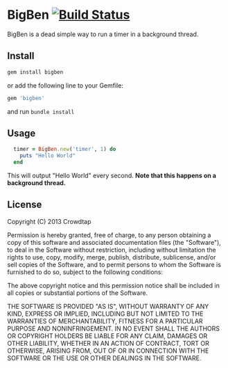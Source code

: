 BigBen [![Build Status](https://travis-ci.org/crowdtap/bigben.png?branch=master)](https://travis-ci.org/crowdtap/bigben)
======

BigBen is a dead simple way to run a timer in a background thread.

Install
-------

```ruby
gem install bigben
```
or add the following line to your Gemfile:
```ruby
gem 'bigben'
```
and run `bundle install`

Usage
-----

```ruby
  timer = BigBen.new('timer', 1) do
    puts "Hello World"
  end
```

This will output "Hello World" every second. **Note that this happens on a
background thread.**

License
-------
Copyright (C) 2013 Crowdtap

Permission is hereby granted, free of charge, to any person obtaining a copy of this software and associated documentation files (the "Software"), to deal in the Software without restriction, including without limitation the rights to use, copy, modify, merge, publish, distribute, sublicense, and/or sell copies of the Software, and to permit persons to whom the Software is furnished to do so, subject to the following conditions:

The above copyright notice and this permission notice shall be included in all copies or substantial portions of the Software.

THE SOFTWARE IS PROVIDED "AS IS", WITHOUT WARRANTY OF ANY KIND, EXPRESS OR IMPLIED, INCLUDING BUT NOT LIMITED TO THE WARRANTIES OF MERCHANTABILITY, FITNESS FOR A PARTICULAR PURPOSE AND NONINFRINGEMENT. IN NO EVENT SHALL THE AUTHORS OR COPYRIGHT HOLDERS BE LIABLE FOR ANY CLAIM, DAMAGES OR OTHER LIABILITY, WHETHER IN AN ACTION OF CONTRACT, TORT OR OTHERWISE, ARISING FROM, OUT OF OR IN CONNECTION WITH THE SOFTWARE OR THE USE OR OTHER DEALINGS IN THE SOFTWARE.
